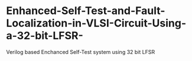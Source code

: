 # Enhanced-Self-Test-and-Fault-Localization-in-VLSI-Circuit-Using-a-32-bit-LFSR-
Verilog based Enchanced Self-Test system using 32 bit LFSR
